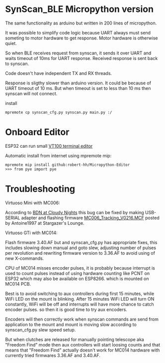 # SynScan_BLE Micropython version

The same functionality as arduino but
written in 200 lines of micropython.

It was possible to simplify code logic
because UART always must send someting
to motor hardware to get response. Motor
hardware is otherwise quiet.

So when BLE receives request from synscan,
it sends it over UART and waits timeout of
10ms for UART response. Received response
is sent back to synscan. 

Code doesn't have independent TX and RX threads. 

Response is sligthy slower than arduino
version. It could be because of UART
timeout of 10 ms. But when timeout is set
to less than 10 ms then synscan will not
connect.

install

    mpremote cp synscan_cfg.py synscan.py main.py :/

# Onboard Editor

ESP32 can run small [VT100 terminal editor](https://github.com/robert-hh/Micropython-Editor)

Automatic install from internet using mpremote mip:

    mpremote mip install github:robert-hh/Micropython-Editor
    >>> from pye import pye

# Troubleshooting

Virtuoso Mini with MC006:

According to
[BDN at Cloudy Nights](https://www.cloudynights.com/topic/941083-skywatcher-heritage-90-virtuoso-synscan-pro-compatibility/)
this bug can be fixed by making USB-SERIAL adapter and flashing firmware
[MC006_Tracking_V0216.MCF](https://stargazerslounge.com/topic/336944-firmware-for-the-virtuoso-skywatcher/)
posted by Antoine1997 at Stargazer's Lounge.

Virtuoso GTi with MC014:

Flash firmware 3.40.AF but and synscan_cfg.py has
appropriate fixes, this includes slowing down manual
and goto slew, adjusting number of pulses per revolution
and rewriting firmware version to 3.36.AF to avoid using
of new X-commands.

CPU of MC014 misses encoder pulses, it is probably because
interrupt is used to count pulses instead of using hardware
counting like PCNT on ESP32 which may also be available on ESP8266.
which is mounted on MC014 PCB.

Best is to avoid switching to aux controllers during first 15 minutes,
while WiFi LED on the mount is blinking.
After 15 minutes WiFi LED will turn ON constantly, WiFi will be
off and interrupts will have more chance to catch encoder pulses.
so then it is good time to try aux encoders.

Encoders will then correctly work when synscan commands are send
from application to the mount and mount is moving slow according
to synscan_cfg.py slew speed setup.

But when clutches are released for manually pointing telescope
aka "Freedom Find" mode then aux controllers will start
loosing counts and that means that "Freedom Find" actually
doesn't work for MC014 hardware with currently tried firmwares
3.36.AF and 3.40.AF.
